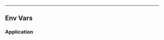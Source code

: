 <!-- Space: Projects -->
<!-- Parent: AnsibleRoleK3S -->
<!-- Title: EnvVars AnsibleRoleK3S -->
<!-- Label: AnsibleRoleK3S -->
<!-- Label: Project -->
<!-- Label: EnvVars -->
<!-- Include: disclaimer.md -->
<!-- Include: ac:toc -->

---

## Env Vars

### Application

